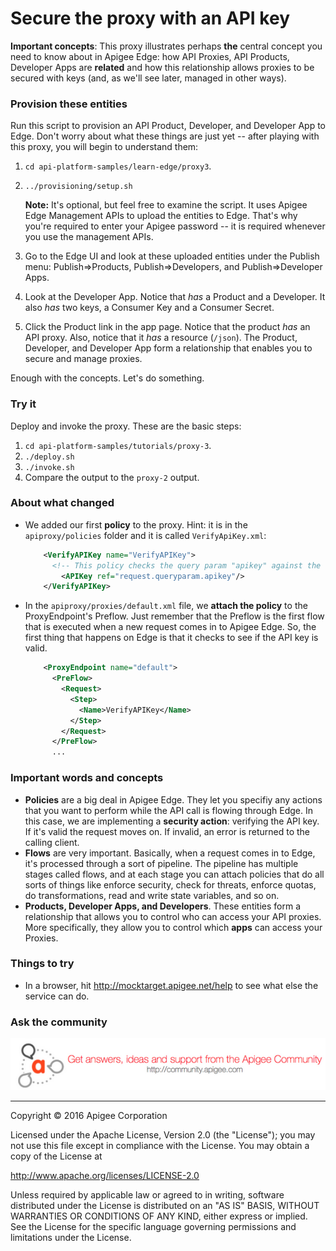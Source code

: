 # Secure the proxy with an API key

**Important concepts**: This proxy illustrates perhaps **the** central concept you need to know about in Apigee Edge: how API Proxies, API Products, Developer Apps are **related** and how this relationship allows proxies to be secured with keys (and, as we'll see later, managed in other ways).  

### Provision these entities

Run this script to provision an API Product, Developer, and Developer App to Edge. Don't worry about what these things are just yet -- after playing with this proxy, you will begin to understand them:

1. `cd api-platform-samples/learn-edge/proxy3`.
2. `../provisioning/setup.sh`

    **Note:** It's optional, but feel free to examine the script. It uses Apigee Edge Management APIs to upload the entities to Edge. That's why you're required to enter your Apigee password -- it is required whenever you use the management APIs.

3. Go to the Edge UI and look at these uploaded entities under the Publish menu: Publish=>Products, Publish=>Developers, and Publish=>Developer Apps.

4. Look at the Developer App. Notice that *has* a Product and a Developer. It also *has* two keys, a Consumer Key and a Consumer Secret. 

5. Click the Product link in the app page. Notice that the product *has* an API proxy. Also, notice that it *has* a resource (`/json`). The Product, Developer, and Developer App form a relationship that enables you to secure and manage proxies. 

Enough with the concepts. Let's do something.

### Try it

Deploy and invoke the proxy. These are the basic steps:

1. `cd api-platform-samples/tutorials/proxy-3`.
2. `./deploy.sh`
3. `./invoke.sh`
4. Compare the output to the `proxy-2` output. 

### About what changed

* We added our first **policy** to the proxy. Hint: it is in the `apiproxy/policies` folder and it is called `VerifyApiKey.xml`:

    ```xml
        <VerifyAPIKey name="VerifyAPIKey">
          <!-- This policy checks the query param "apikey" against the Consumer Keys in all the Developer Apps defined in our organization.-->
            <APIKey ref="request.queryparam.apikey"/>
        </VerifyAPIKey>
    ```

* In the `apiproxy/proxies/default.xml` file, we **attach the policy** to the ProxyEndpoint's Preflow. Just remember that the Preflow is the first flow that is executed when a new request comes in to Apigee Edge. So, the first thing that happens on Edge is that it checks to see if the API key is valid.

    ```xml
        <ProxyEndpoint name="default">
          <PreFlow>
            <Request>
              <Step>
                <Name>VerifyAPIKey</Name>
              </Step>
            </Request>
          </PreFlow>
          ...
    ```

 

### Important words and concepts

* **Policies** are a big deal in Apigee Edge. They let you specifiy any actions that you want to perform while the API call is flowing through Edge. In this case, we are implementing a **security action**: verifying the API key. If it's valid the request moves on. If invalid, an error is returned to the calling client.
* **Flows** are very important. Basically, when a request comes in to Edge, it's processed through a sort of pipeline. The pipeline has multiple stages called flows, and at each stage you can attach policies that do all sorts of things like enforce security, check for threats, enforce quotas, do transformations, read and write state variables, and so on. 
* **Products, Developer Apps, and Developers**. These entities form a relationship that allows you to control who can access your API proxies. More specifically, they allow you to control which **apps** can access your Proxies. 


### Things to try

* In a browser, hit http://mocktarget.apigee.net/help to see what else the service can do.

### Ask the community

[![alt text](../../images/apigee-community.png "Apigee Community is a great place to ask questions and find answers about developing API proxies. ")](https://community.apigee.com?via=github)

---

Copyright © 2016 Apigee Corporation

Licensed under the Apache License, Version 2.0 (the "License"); you may not use
this file except in compliance with the License. You may obtain a copy
of the License at

http://www.apache.org/licenses/LICENSE-2.0

Unless required by applicable law or agreed to in writing, software
distributed under the License is distributed on an "AS IS" BASIS,
WITHOUT WARRANTIES OR CONDITIONS OF ANY KIND, either express or implied.
See the License for the specific language governing permissions and
limitations under the License.

